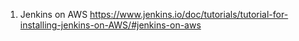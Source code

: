 1) Jenkins on AWS
https://www.jenkins.io/doc/tutorials/tutorial-for-installing-jenkins-on-AWS/#jenkins-on-aws



